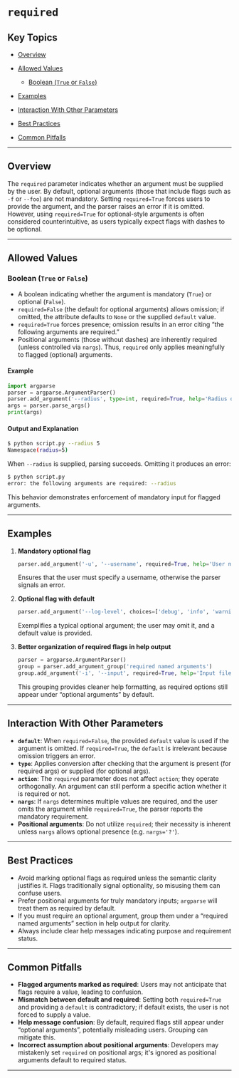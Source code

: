 # `required`

## Key Topics

* [Overview](#overview)
* [Allowed Values](#allowed-values)

  * [Boolean (`True` or `False`)](#boolean-true-or-false)
* [Examples](#examples)
* [Interaction With Other Parameters](#interaction-with-other-parameters)
* [Best Practices](#best-practices)
* [Common Pitfalls](#common-pitfalls)

---

## Overview

The `required` parameter indicates whether an argument must be supplied by the user. By default, optional arguments (those that include flags such as `-f` or `--foo`) are not mandatory. Setting `required=True` forces users to provide the argument, and the parser raises an error if it is omitted. However, using `required=True` for optional-style arguments is often considered counterintuitive, as users typically expect flags with dashes to be optional.

---

## Allowed Values

### Boolean (`True` or `False`)

* A boolean indicating whether the argument is mandatory (`True`) or optional (`False`).
* `required=False` (the default for optional arguments) allows omission; if omitted, the attribute defaults to `None` or the supplied `default` value.
* `required=True` forces presence; omission results in an error citing “the following arguments are required.”
* Positional arguments (those without dashes) are inherently required (unless controlled via `nargs`). Thus, `required` only applies meaningfully to flagged (optional) arguments.

#### Example

```python
import argparse
parser = argparse.ArgumentParser()
parser.add_argument('--radius', type=int, required=True, help='Radius of the circle')
args = parser.parse_args()
print(args)
```

#### Output and Explanation

```bash
$ python script.py --radius 5
Namespace(radius=5)
```

When `--radius` is supplied, parsing succeeds. Omitting it produces an error:

```bash
$ python script.py
error: the following arguments are required: --radius
```

This behavior demonstrates enforcement of mandatory input for flagged arguments.

---

## Examples

1. **Mandatory optional flag**

   ```python
   parser.add_argument('-u', '--username', required=True, help='User name')
   ```

   Ensures that the user must specify a username, otherwise the parser signals an error.

2. **Optional flag with default**

   ```python
   parser.add_argument('--log-level', choices=['debug', 'info', 'warning'], default='info', required=False)
   ```

   Exemplifies a typical optional argument; the user may omit it, and a default value is provided.

3. **Better organization of required flags in help output**

   ```python
   parser = argparse.ArgumentParser()
   group = parser.add_argument_group('required named arguments')
   group.add_argument('-i', '--input', required=True, help='Input file name')
   ```

   This grouping provides cleaner help formatting, as required options still appear under “optional arguments” by default.

---

## Interaction With Other Parameters

* **`default`**: When `required=False`, the provided `default` value is used if the argument is omitted. If `required=True`, the `default` is irrelevant because omission triggers an error.
* **`type`**: Applies conversion after checking that the argument is present (for required args) or supplied (for optional args).
* **`action`**: The `required` parameter does not affect `action`; they operate orthogonally. An argument can still perform a specific action whether it is required or not.
* **`nargs`**: If `nargs` determines multiple values are required, and the user omits the argument while `required=True`, the parser reports the mandatory requirement.
* **Positional arguments**: Do not utilize `required`; their necessity is inherent unless `nargs` allows optional presence (e.g. `nargs='?'`).

---

## Best Practices

* Avoid marking optional flags as required unless the semantic clarity justifies it. Flags traditionally signal optionality, so misusing them can confuse users.
* Prefer positional arguments for truly mandatory inputs; `argparse` will treat them as required by default.
* If you must require an optional argument, group them under a “required named arguments” section in help output for clarity.
* Always include clear help messages indicating purpose and requirement status.

---

## Common Pitfalls

* **Flagged arguments marked as required**: Users may not anticipate that flags require a value, leading to confusion.
* **Mismatch between default and required**: Setting both `required=True` and providing a `default` is contradictory; if default exists, the user is not forced to supply a value.
* **Help message confusion**: By default, required flags still appear under “optional arguments”, potentially misleading users. Grouping can mitigate this.
* **Incorrect assumption about positional arguments**: Developers may mistakenly set `required` on positional args; it's ignored as positional arguments default to required status.

---
